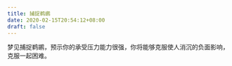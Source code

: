 ```yaml
---
title: 捕捉鹈鹕
date: 2020-02-15T20:54:12+08:00
draft: false
---
```


梦见捕捉鹈鹕，预示你的承受压力能力很强，你将能够克服使人消沉的负面影响，克服一起困难。